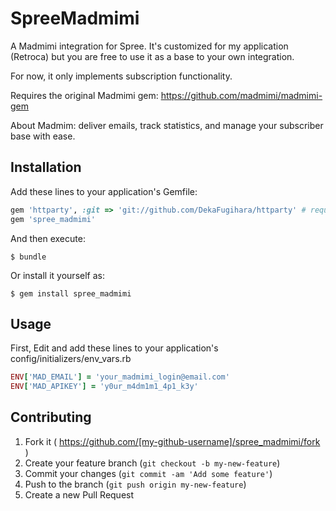 # SpreeMadmimi

A Madmimi integration for Spree. It's customized for my application (Retroca) but you are free to use it as a base to your own integration.

For now, it only implements subscription functionality.

Requires the original Madmimi gem: https://github.com/madmimi/madmimi-gem

About Madmim: deliver emails, track statistics, and manage your subscriber base with ease.

## Installation

Add these lines to your application's Gemfile:

```ruby
gem 'httparty', :git => 'git://github.com/DekaFugihara/httparty' # requirement for madmimi
gem 'spree_madmimi'
```

And then execute:

    $ bundle

Or install it yourself as:

    $ gem install spree_madmimi

## Usage

First, Edit and add these lines to your application's config/initializers/env_vars.rb

```ruby
ENV['MAD_EMAIL'] = 'your_madmimi_login@email.com'
ENV['MAD_APIKEY'] = 'y0ur_m4dm1m1_4p1_k3y'
```

## Contributing

1. Fork it ( https://github.com/[my-github-username]/spree_madmimi/fork )
2. Create your feature branch (`git checkout -b my-new-feature`)
3. Commit your changes (`git commit -am 'Add some feature'`)
4. Push to the branch (`git push origin my-new-feature`)
5. Create a new Pull Request
